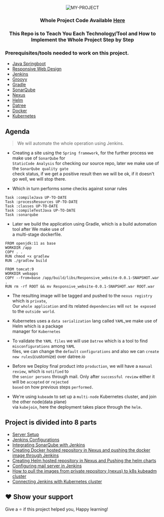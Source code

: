 <div align="center">

![MY-PROJECT](https://user-images.githubusercontent.com/58173938/206105042-1ffb6be9-8ed0-4d86-8bb0-bba1415f45ee.png)

### Whole Project Code Available [Here](https://github.com/Krishnamohan-Yerrabilli/Java_Gradle_Responsive_Website)

### This Repo is to Teach You Each Technology/Tool and How to Implement the Whole Project Step by Step 

</div> 

### Prerequisites/tools needed to work on this project. 

- [Java Springboot](https://spring.io/guides/gs/spring-boot/) 
- [Responsive Web Design](https://scrimba.com/learn/responsive)
- [Jenkins](https://blog.kubesimplify.com/introduction-to-jenkins)
- [Groovy](https://www.jenkins.io/doc/book/pipeline/getting-started/)
- [Gradle](https://www.vogella.com/tutorials/GradleTutorial/article.html)
- [SonarQube](https://vegastack.com/blog/why-sonarqube-an-introduction-to-sonarqube-and-its-benefits/) 
- [Nexus](https://blog.sonatype.com/how-to-get-started-with-nexus-repository-manager-oss)
- [Helm](https://youtu.be/5_J7RWLLVeQ) 
- [Datree](https://youtu.be/aqiOyXPPadk)
- [Docker](https://youtu.be/17Bl31rlnRM)
- [Kubernetes](https://github.com/Krishnamohan-Yerrabilli/Kubernetes-hands-on) 

## Agenda

> We will automate the whole operation using Jenkins.

- Creating a site using the `Spring framework`, for the further process we make use of `SonarQube` for <br>
`StaticCode Analysis` for checking our source repo,  later we make use of the `SonarQube quality gate` <br>
check status, if we get a positive result then we will be ok, if it doesn't go well, we will stop there.

- Which in turn performs some checks against sonar rules 

```
Task :compileJava UP-TO-DATE
Task :processResources UP-TO-DATE
Task :classes UP-TO-DATE
Task :compileTestJava UP-TO-DATE
Task :sonarqube
```

- Later we build the application using Gradle, which is a build automation tool after We make use of <br>
a multi-stage dockerfile.

```
FROM openjdk:11 as base 
WORKDIR /app
COPY . . 
RUN chmod +x gradlew
RUN ./gradlew build 

FROM tomcat:9
WORKDIR webapps
COPY --from=base /app/build/libs/Responsive_website-0.0.1-SNAPSHOT.war .
RUN rm -rf ROOT && mv Responsive_website-0.0.1-SNAPSHOT.war ROOT.war  

```

- The resulting image will be tagged and pushed to the `nexus registry` which is `private`, <br>
  Our `whole application` and its related `dependencies` will `not be exposed` to the `outside world`.

- Kubernetes uses a `data serialization` lang called `YAML`,we make use of Helm which is a package <br>
manager for `Kubernetes` 

- To validate the `YAML files` we will use `Datree` which is a tool to find `misconfigurations` among `YAML` <br>
files, we can change the `default` `configurations` and also we can `create new rules`(customize) over datree.io 

- Before we Deploy final product into `production`, we will have a `manual review`, which is `notified` to <br>
the `senior persons` through mail. Only after `successful review` either it will be `accepted` or `rejected` <br>
`based` on how previous steps `performed.`

- We're using `kubeadm` to set up a `multi-node` Kubernetes cluster, and join the other node(data plane) <br>
via `kubejoin`, here the deployment takes place through the `helm.`

## Project is divided into 8 parts

- [Server Setup]()
- [Jenkins Configurations]()
- [Integrating SonarQube with Jenkins]()
- [Creating Docker hosted repository in Nexus and pushing the docker image through Jenkins]()
- [Creating Helm hosted repository in Nexus and Pushing the helm charts]()
- [Configuring mail server in Jenkins]()
- [How to pull the images from private repository (nexus) to k8s kubeadm cluster]()
- [Connecting Jenkins with Kubernetes cluster]()

## ❤ Show your support

Give a ⭐️ if this project helped you, Happy learning!
